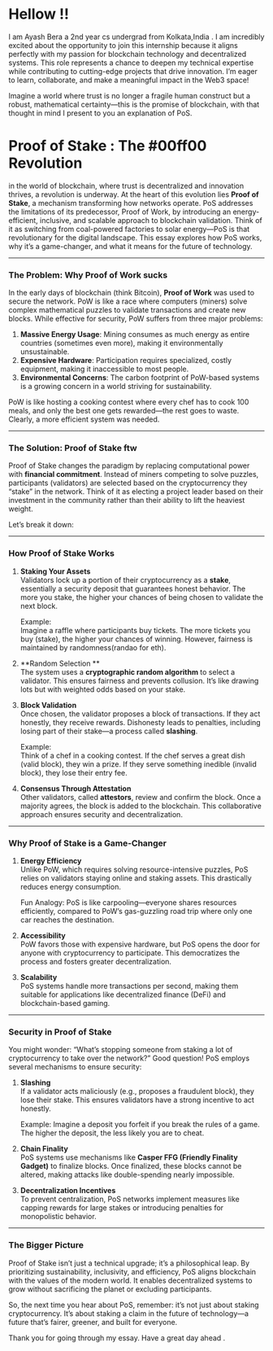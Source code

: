 # Hellow !!
I am Ayash Bera a 2nd year cs undergrad from Kolkata,India . I am incredibly excited about the opportunity to join this internship because it aligns perfectly with my passion for blockchain technology and decentralized systems. This role represents a chance to deepen my technical expertise while contributing to cutting-edge projects that drive innovation. I’m eager to learn, collaborate, and make a meaningful impact in the Web3 space!


Imagine a world where trust is no longer a fragile human construct but a robust, mathematical certainty—this is the promise of blockchain, with that thought in mind I present to you an explanation of PoS.

# **Proof of Stake : The #00ff00 Revolution**  

in the world of blockchain, where trust is decentralized and innovation thrives, a revolution is underway. At the heart of this evolution lies **Proof of Stake**, a mechanism transforming how networks operate. PoS addresses the limitations of its predecessor, Proof of Work, by introducing an energy-efficient, inclusive, and scalable approach to blockchain validation. Think of it as switching from coal-powered factories to solar energy—PoS is that revolutionary for the digital landscape. This essay explores how PoS works, why it’s a game-changer, and what it means for the future of technology.

---

### The Problem: Why Proof of Work sucks   
In the early days of blockchain (think Bitcoin), **Proof of Work** was used to secure the network. PoW is like a race where computers (miners) solve complex mathematical puzzles to validate transactions and create new blocks. While effective for security, PoW suffers from three major problems:  

1. **Massive Energy Usage**: Mining consumes as much energy as entire countries (sometimes even more), making it environmentally unsustainable.  
2. **Expensive Hardware**: Participation requires specialized, costly equipment, making it inaccessible to most people.  
3. **Environmental Concerns**: The carbon footprint of PoW-based systems is a growing concern in a world striving for sustainability.  

PoW is like hosting a cooking contest where every chef has to cook 100 meals, and only the best one gets rewarded—the rest goes to waste. Clearly, a more efficient system was needed.

---

### The Solution: Proof of Stake ftw  

Proof of Stake changes the paradigm by replacing computational power with **financial commitment**. Instead of miners competing to solve puzzles, participants (validators) are selected based on the cryptocurrency they “stake” in the network. Think of it as electing a project leader based on their investment in the community rather than their ability to lift the heaviest weight.  

Let’s break it down:  

---

### How Proof of Stake Works  

1. **Staking Your Assets**  
   Validators lock up a portion of their cryptocurrency as a **stake**, essentially a security deposit that guarantees honest behavior. The more you stake, the higher your chances of being chosen to validate the next block.  

   Example:  
   Imagine a raffle where participants buy tickets. The more tickets you buy (stake), the higher your chances of winning. However, fairness is maintained by randomness(randao for eth).  

2. **Random Selection **  
   The system uses a **cryptographic random algorithm** to select a validator. This ensures fairness and prevents collusion. It’s like drawing lots but with weighted odds based on your stake.  

3. **Block Validation**  
   Once chosen, the validator proposes a block of transactions. If they act honestly, they receive rewards. Dishonesty leads to penalties, including losing part of their stake—a process called **slashing**.  

   Example:  
   Think of a chef in a cooking contest. If the chef serves a great dish (valid block), they win a prize. If they serve something inedible (invalid block), they lose their entry fee.  

4. **Consensus Through Attestation**  
   Other validators, called **attestors**, review and confirm the block. Once a majority agrees, the block is added to the blockchain. This collaborative approach ensures security and decentralization.  

---

### Why Proof of Stake is a Game-Changer  

1. **Energy Efficiency**  
   Unlike PoW, which requires solving resource-intensive puzzles, PoS relies on validators staying online and staking assets. This drastically reduces energy consumption.  

   Fun Analogy: PoS is like carpooling—everyone shares resources efficiently, compared to PoW’s gas-guzzling road trip where only one car reaches the destination.  

2. **Accessibility**  
   PoW favors those with expensive hardware, but PoS opens the door for anyone with cryptocurrency to participate. This democratizes the process and fosters greater decentralization.  

3. **Scalability**  
   PoS systems handle more transactions per second, making them suitable for applications like decentralized finance (DeFi) and blockchain-based gaming.  

---

### Security in Proof of Stake  

You might wonder: “What’s stopping someone from staking a lot of cryptocurrency to take over the network?” Good question! PoS employs several mechanisms to ensure security:  

1. **Slashing**  
   If a validator acts maliciously (e.g., proposes a fraudulent block), they lose their stake. This ensures validators have a strong incentive to act honestly.  

   Example: Imagine a deposit you forfeit if you break the rules of a game. The higher the deposit, the less likely you are to cheat.  

2. **Chain Finality**  
   PoS systems use mechanisms like **Casper FFG (Friendly Finality Gadget)** to finalize blocks. Once finalized, these blocks cannot be altered, making attacks like double-spending nearly impossible.  

3. **Decentralization Incentives**  
   To prevent centralization, PoS networks implement measures like capping rewards for large stakes or introducing penalties for monopolistic behavior.  

---

### The Bigger Picture 

Proof of Stake isn’t just a technical upgrade; it’s a philosophical leap. By prioritizing sustainability, inclusivity, and efficiency, PoS aligns blockchain with the values of the modern world. It enables decentralized systems to grow without sacrificing the planet or excluding participants.  

So, the next time you hear about PoS, remember: it’s not just about staking cryptocurrency. It’s about staking a claim in the future of technology—a future that’s fairer, greener, and built for everyone.

Thank you for going through my essay. Have a great day ahead .
